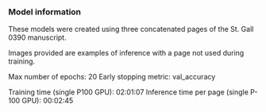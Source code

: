 ### Model information

These models were created using three concatenated pages of the St. Gall 0390 
manuscript. 

Images provided are examples of inference with a page not used during training.


Max number of epochs: 20
Early stopping metric: val_accuracy

Training time (single P100 GPU): 02:01:07
Inference time per page (single P-100 GPU): 00:02:45